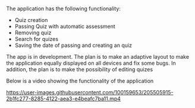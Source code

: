 The application has the following functionality:
- Quiz creation
- Passing Quiz with automatic assessment
- Removing quiz
- Search for quizes
- Saving the date of passing and creating an quiz

The app is in development. The plan is to make an adaptive layout to make the application equally displayed on all devices and fix some bugs. In addition, the plan is to make the possibility of editing quizes

Below is a video showing the functionality of the application

https://user-images.githubusercontent.com/100159653/205505915-2b1fc277-8285-4122-aea3-e4beafc7ba11.mp4

